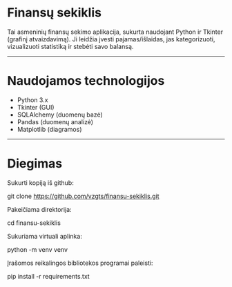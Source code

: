 # Finansų sekiklis

Tai asmeninių finansų sekimo aplikacija, sukurta naudojant Python ir Tkinter (grafinį atvaizdavimą).
Ji leidžia įvesti pajamas/išlaidas, jas kategorizuoti, vizualizuoti statistiką ir stebėti savo balansą.

---

# Naudojamos technologijos

- Python 3.x
- Tkinter (GUI)
- SQLAlchemy (duomenų bazė)
- Pandas (duomenų analizė)
- Matplotlib (diagramos)

---

# Diegimas

Sukurti kopiją iš github:

git clone https://github.com/vzgts/finansu-sekiklis.git

Pakeičiama direktorija:

cd finansu-sekiklis

Sukuriama virtuali aplinka:

python -m venv venv

Įrašomos reikalingos bibliotekos programai paleisti:

pip install -r requirements.txt
